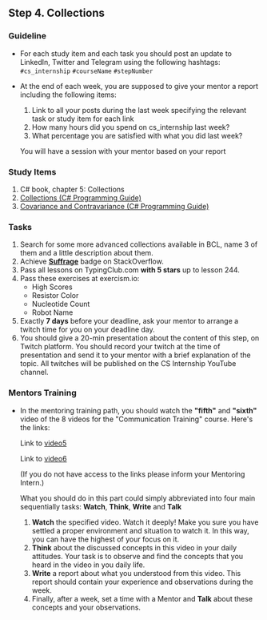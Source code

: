 ## Step 4. Collections

### Guideline

- For each study item and each task you should post an update to LinkedIn, Twitter and Telegram using the following hashtags:
`#cs_internship`
`#courseName`
`#stepNumber`

- At the end of each week, you are supposed to give your mentor a report including the following items:
  1. Link to all your posts during the last week specifying the relevant task or study item for each link
  2. How many hours did you spend on cs_internship last week?
  3. What percentage you are satisfied with what you did last week?

  You will have a session with your mentor based on your report

### Study Items

1. C# book, chapter 5: Collections
2. [Collections (C# Programming Guide)](https://docs.microsoft.com/en-us/dotnet/csharp/programming-guide/concepts/collections) 
3. [Covariance and Contravariance (C# Programming Guide)](https://docs.microsoft.com/en-us/dotnet/csharp/programming-guide/concepts/covariance-contravariance/)

### Tasks

 1. Search for some more advanced collections available in BCL, name 3 of them and a little description about them.
 2. Achieve [**Suffrage**](https://stackoverflow.com/help/badges/804/suffrage) badge on StackOverflow.
 3. Pass all lessons on TypingClub.com **with 5 stars** up to lesson 244.
 4. Pass these exercises at exercism.io:
    - High Scores
    - Resistor Color
    - Nucleotide Count
    - Robot Name
 5. Exactly **7 days** before your deadline, ask your mentor to arrange a twitch time for you on your deadline day.
 6. You should give a 20-min presentation about the content of this step, on Twitch platform. You should record your twitch at the time of presentation and send it to your mentor with a brief explanation of the topic. All twitches will be published on the CS Internship YouTube channel.


### Mentors Training

- In the mentoring training path, you should watch the **"fifth"** and **"sixth"** video of the 8 videos for the "Communication Training" course.  Here's the links:

  Link to [video5](https://drive.google.com/file/d/1ncbYej5CvvJNVu6GlnKFTxxJ7iYjVXv0/view?usp=sharing)

  Link to [video6](https://drive.google.com/file/d/1L-xFO4gbmBmxepTldUT61_HuA4d3T9eU/view?usp=sharing)
  
  (If you do not have access to the links please inform your Mentoring Intern.)

  What you should do in this part could simply abbreviated into four main sequentially tasks: **Watch**, **Think**, **Write** and **Talk**
  1. **Watch** the specified video. Watch it deeply! Make you sure you have settled a proper environment and situation to watch it. In this way, you can have the highest of your focus on it.
  2. **Think** about the discussed concepts in this video in your daily attitudes. Your task is to observe and find the concepts that you heard in the video in you daily life. 
  3. **Write** a report about what you understood from this video. This report should contain your experience and observations during the week.
  4.  Finally, after a week, set a time with a Mentor and **Talk** about these concepts and your observations.